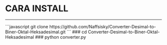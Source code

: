 # CARA INSTALL
<hr>
```javascript
git clone https://github.com/Naffsisky/Converter-Desimal-to-Biner-Oktal-Heksadesimal.git
```
### cd Converter-Desimal-to-Biner-Oktal-Heksadesimal
### python converter.py
